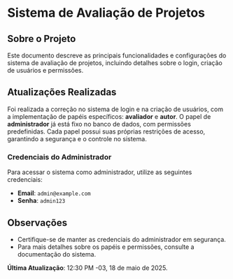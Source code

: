 # Sistema de Avaliação de Projetos

## Sobre o Projeto

Este documento descreve as principais funcionalidades e configurações do sistema de avaliação de projetos, incluindo detalhes sobre o login, criação de usuários e permissões.

## Atualizações Realizadas

Foi realizada a correção no sistema de login e na criação de usuários, com a implementação de papéis específicos: **avaliador** e **autor**. O papel de **administrador** já está fixo no banco de dados, com permissões predefinidas. Cada papel possui suas próprias restrições de acesso, garantindo a segurança e o controle no sistema.

### Credenciais do Administrador

Para acessar o sistema como administrador, utilize as seguintes credenciais:

- **Email**: `admin@example.com`
- **Senha**: `admin123`

## Observações

- Certifique-se de manter as credenciais do administrador em segurança.
- Para mais detalhes sobre os papéis e permissões, consulte a documentação do sistema.

**Última Atualização**: 12:30 PM -03, 18 de maio de 2025.